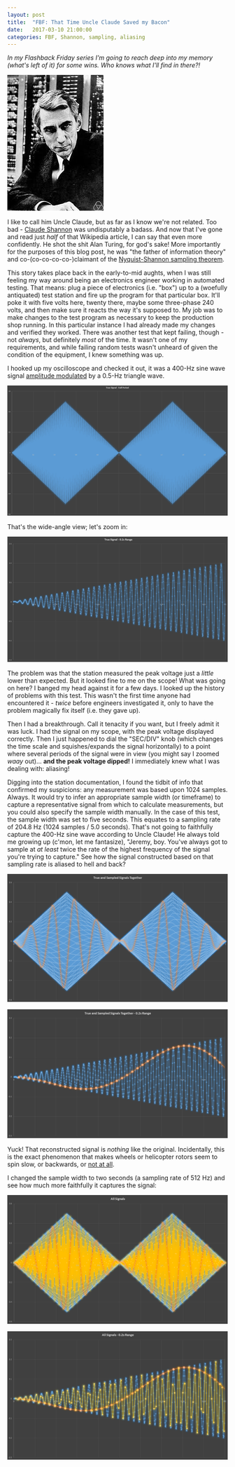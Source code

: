 ```yaml
---
layout: post
title:  "FBF: That Time Uncle Claude Saved my Bacon"
date:   2017-03-10 21:00:00 
categories: FBF, Shannon, sampling, aliasing
---
```


[//]: # (Image References)
[im01]: /images/hml/ClaudeShannon.jpg "Claude Shannon"
[im02]: /images/hml/all_signals.PNG	"All Signals"
[im03]: /images/hml/all_signals_pt2s.PNG "All Signals - 0.2s Range"
[im04]: /images/hml/true_and_sampled_full.PNG	"True and Sampled Signals Together"
[im05]: /images/hml/true_and_sampled_pt2s.PNG	"True and Sampled Signals Together - 0.2s Range"
[im06]: /images/hml/true_signal_closeup.PNG "All Signals Together - 0.2s Range"
[im07]: /images/hml/true_signal_full.PNG "All Signals Together"

*In my Flashback Friday series I'm going to reach deep into my memory (what's left of it) for some wins. Who knows what I'll find in there?!*

![Alt Text][im01]

I like to call him Uncle Claude, but as far as I know we're not related. Too bad - [Claude Shannon](https://en.wikipedia.org/wiki/Claude_Shannon) was undisputably a badass. And now that I've gone and read just *half* of that Wikipedia article, I can say that even more confidently. He shot the shit Alan Turing, for god's sake! More importantly for the purposes of this blog post, he was "the father of information theory" and co-(co-co-co-co-)claimant of the [Nyquist-Shannon sampling theorem](https://en.wikipedia.org/wiki/Nyquist%E2%80%93Shannon_sampling_theorem).

This story takes place back in the early-to-mid aughts, when I was still feeling my way around being an electronics engineer working in automated testing. That means: plug a piece of electronics (i.e. "box") up to a (woefully antiquated) test station and fire up the program for that particular box. It'll poke it with five volts here, twenty there, maybe some three-phase 240 volts, and then make sure it reacts the way it's supposed to. My job was to make changes to the test program as necessary to keep the production shop running. In this particular instance I had already made my changes and verified they worked. There was another test that kept failing, though - not *always*, but definitely *most* of the time. It wasn't one of my requirements, and while failing random tests wasn't unheard of given the condition of the equipment, I knew something was up.

I hooked up my oscilloscope and checked it out, it was a 400-Hz sine wave signal [amplitude modulated](https://en.wikipedia.org/wiki/Amplitude_modulation) by a 0.5-Hz triangle wave. 

![Alt Text][im07]

That's the wide-angle view; let's zoom in:

![Alt Text][im06]

The problem was that the station measured the peak voltage just a *little* lower than expected. But it looked fine to me on the scope! What was going on here? I banged my head against it for a few days. I looked up the history of problems with this test. This wasn't the first time anyone had encountered it - *twice* before engineers investigated it, only to have the problem magically fix itself (i.e. they gave up). 

Then I had a breakthrough. Call it tenacity if you want, but I freely admit it was luck. I had the signal on my scope, with the peak voltage displayed correctly. Then I just happened to dial the "SEC/DIV" knob (which changes the time scale and squishes/expands the signal horizontally) to a point where several periods of the signal were in view (you might say I zoomed *waay* out)... **and the peak voltage dipped!** I immediately knew what I was dealing with: aliasing!

Digging into the station documentation, I found the tidbit of info that confirmed my suspicions: any measurement was based upon 1024 samples. Always. It would try to infer an appropriate sample width (or timeframe) to capture a representative signal from which to calculate measurements, but you could also specify the sample width manually. In the case of this test, the sample width was set to five seconds. This equates to a sampling rate of 204.8 Hz (1024 samples / 5.0 seconds). That's not going to faithfully capture the 400-Hz sine wave according to Uncle Claude! He always told me growing up (c'mon, let me fantasize), "Jeremy, boy. You've always got to sample at *at least* twice the rate of the highest frequency of the signal you're trying to capture." See how the signal constructed based on that sampling rate is aliased to hell and back?

![Alt Text][im04]

![Alt Text][im05]

Yuck! That reconstructed signal is *nothing* like the original. Incidentally, this is the exact phenomenon that makes wheels or helicopter rotors seem to spin slow, or backwards, or [not at all](https://www.youtube.com/watch?v=R-IVw8OKjvQ).

I changed the sample width to two seconds (a sampling rate of 512 Hz) and see how much more faithfully it captures the signal:

![Alt Text][im02]

![Alt Text][im03]
